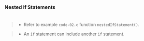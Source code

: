 ### Nested If Statements
#

> - Refer to example `code-02.c` function `nestedIfStatement()`.

> - An `if` statement can include another `if` statement.
